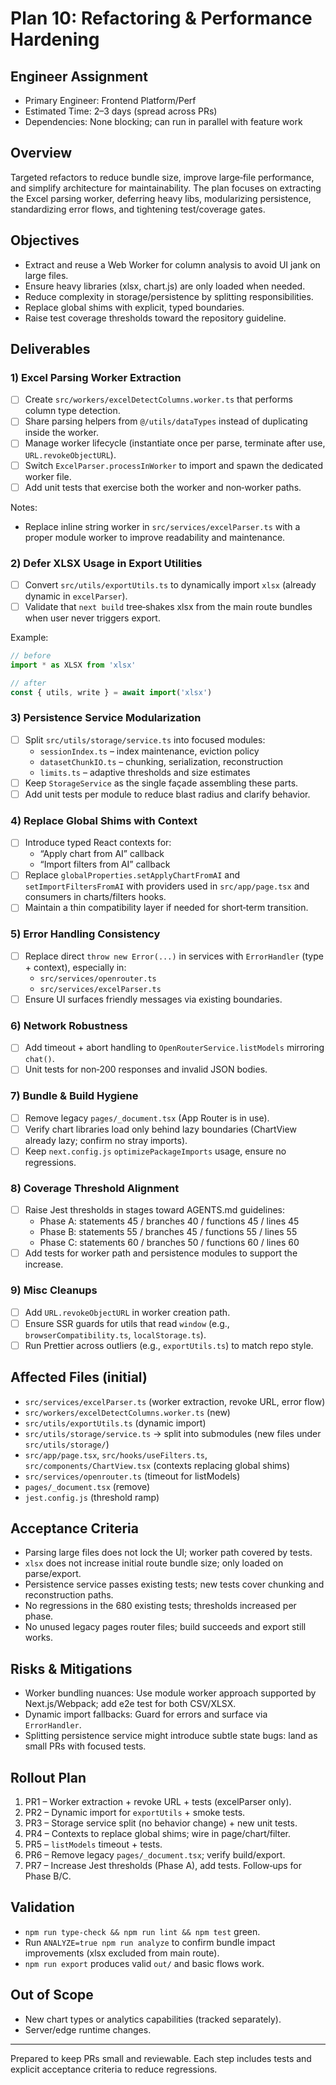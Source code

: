 # Plan 10: Refactoring & Performance Hardening

## Engineer Assignment

- Primary Engineer: Frontend Platform/Perf
- Estimated Time: 2–3 days (spread across PRs)
- Dependencies: None blocking; can run in parallel with feature work

## Overview

Targeted refactors to reduce bundle size, improve large‑file performance, and simplify architecture for maintainability. The plan focuses on extracting the Excel parsing worker, deferring heavy libs, modularizing persistence, standardizing error flows, and tightening test/coverage gates.

## Objectives

- Extract and reuse a Web Worker for column analysis to avoid UI jank on large files.
- Ensure heavy libraries (xlsx, chart.js) are only loaded when needed.
- Reduce complexity in storage/persistence by splitting responsibilities.
- Replace global shims with explicit, typed boundaries.
- Raise test coverage thresholds toward the repository guideline.

## Deliverables

### 1) Excel Parsing Worker Extraction

- [ ] Create `src/workers/excelDetectColumns.worker.ts` that performs column type detection.
- [ ] Share parsing helpers from `@/utils/dataTypes` instead of duplicating inside the worker.
- [ ] Manage worker lifecycle (instantiate once per parse, terminate after use, `URL.revokeObjectURL`).
- [ ] Switch `ExcelParser.processInWorker` to import and spawn the dedicated worker file.
- [ ] Add unit tests that exercise both the worker and non‑worker paths.

Notes:

- Replace inline string worker in `src/services/excelParser.ts` with a proper module worker to improve readability and maintenance.

### 2) Defer XLSX Usage in Export Utilities

- [ ] Convert `src/utils/exportUtils.ts` to dynamically import `xlsx` (already dynamic in `excelParser`).
- [ ] Validate that `next build` tree‑shakes xlsx from the main route bundles when user never triggers export.

Example:

```ts
// before
import * as XLSX from 'xlsx'

// after
const { utils, write } = await import('xlsx')
```

### 3) Persistence Service Modularization

- [ ] Split `src/utils/storage/service.ts` into focused modules:
  - `sessionIndex.ts` – index maintenance, eviction policy
  - `datasetChunkIO.ts` – chunking, serialization, reconstruction
  - `limits.ts` – adaptive thresholds and size estimates
- [ ] Keep `StorageService` as the single façade assembling these parts.
- [ ] Add unit tests per module to reduce blast radius and clarify behavior.

### 4) Replace Global Shims with Context

- [ ] Introduce typed React contexts for:
  - “Apply chart from AI” callback
  - “Import filters from AI” callback
- [ ] Replace `globalProperties.setApplyChartFromAI` and `setImportFiltersFromAI` with providers used in `src/app/page.tsx` and consumers in charts/filters hooks.
- [ ] Maintain a thin compatibility layer if needed for short‑term transition.

### 5) Error Handling Consistency

- [ ] Replace direct `throw new Error(...)` in services with `ErrorHandler` (type + context), especially in:
  - `src/services/openrouter.ts`
  - `src/services/excelParser.ts`
- [ ] Ensure UI surfaces friendly messages via existing boundaries.

### 6) Network Robustness

- [ ] Add timeout + abort handling to `OpenRouterService.listModels` mirroring `chat()`.
- [ ] Unit tests for non‑200 responses and invalid JSON bodies.

### 7) Bundle & Build Hygiene

- [ ] Remove legacy `pages/_document.tsx` (App Router is in use).
- [ ] Verify chart libraries load only behind lazy boundaries (ChartView already lazy; confirm no stray imports).
- [ ] Keep `next.config.js` `optimizePackageImports` usage, ensure no regressions.

### 8) Coverage Threshold Alignment

- [ ] Raise Jest thresholds in stages toward AGENTS.md guidelines:
  - Phase A: statements 45 / branches 40 / functions 45 / lines 45
  - Phase B: statements 55 / branches 45 / functions 55 / lines 55
  - Phase C: statements 60 / branches 50 / functions 60 / lines 60
- [ ] Add tests for worker path and persistence modules to support the increase.

### 9) Misc Cleanups

- [ ] Add `URL.revokeObjectURL` in worker creation path.
- [ ] Ensure SSR guards for utils that read `window` (e.g., `browserCompatibility.ts`, `localStorage.ts`).
- [ ] Run Prettier across outliers (e.g., `exportUtils.ts`) to match repo style.

## Affected Files (initial)

- `src/services/excelParser.ts` (worker extraction, revoke URL, error flow)
- `src/workers/excelDetectColumns.worker.ts` (new)
- `src/utils/exportUtils.ts` (dynamic import)
- `src/utils/storage/service.ts` → split into submodules (new files under `src/utils/storage/`)
- `src/app/page.tsx`, `src/hooks/useFilters.ts`, `src/components/ChartView.tsx` (contexts replacing global shims)
- `src/services/openrouter.ts` (timeout for listModels)
- `pages/_document.tsx` (remove)
- `jest.config.js` (threshold ramp)

## Acceptance Criteria

- Parsing large files does not lock the UI; worker path covered by tests.
- `xlsx` does not increase initial route bundle size; only loaded on parse/export.
- Persistence service passes existing tests; new tests cover chunking and reconstruction paths.
- No regressions in the 680 existing tests; thresholds increased per phase.
- No unused legacy pages router files; build succeeds and export still works.

## Risks & Mitigations

- Worker bundling nuances: Use module worker approach supported by Next.js/Webpack; add e2e test for both CSV/XLSX.
- Dynamic import fallbacks: Guard for errors and surface via `ErrorHandler`.
- Splitting persistence service might introduce subtle state bugs: land as small PRs with focused tests.

## Rollout Plan

1. PR1 – Worker extraction + revoke URL + tests (excelParser only).
2. PR2 – Dynamic import for `exportUtils` + smoke tests.
3. PR3 – Storage service split (no behavior change) + new unit tests.
4. PR4 – Contexts to replace global shims; wire in page/chart/filter.
5. PR5 – `listModels` timeout + tests.
6. PR6 – Remove legacy `pages/_document.tsx`; verify build/export.
7. PR7 – Increase Jest thresholds (Phase A), add tests. Follow‑ups for Phase B/C.

## Validation

- `npm run type-check && npm run lint && npm test` green.
- Run `ANALYZE=true npm run analyze` to confirm bundle impact improvements (xlsx excluded from main route).
- `npm run export` produces valid `out/` and basic flows work.

## Out of Scope

- New chart types or analytics capabilities (tracked separately).
- Server/edge runtime changes.

---

Prepared to keep PRs small and reviewable. Each step includes tests and explicit acceptance criteria to reduce regressions.
